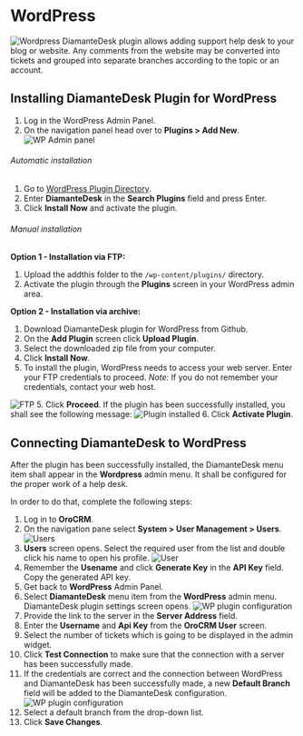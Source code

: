 # WordPress
![Wordpress](img/wordpress_logo.jpg)
DiamanteDesk plugin allows adding support help desk to your blog or website. Any comments from the website may be converted into tickets and grouped into separate branches according to the topic or an account.

## Installing DiamanteDesk Plugin for WordPress

1. Log in the WordPress Admin Panel.
2. On the navigation panel head over to **Plugins > Add New**.
![WP Admin panel](img/WP_admin.png)

###### Automatic installation

1. Go to [WordPress Plugin Directory](https://wordpress.org/plugins/).
1. Enter **DiamanteDesk** in the **Search Plugins** field and press Enter.
1. Click **Install Now** and activate the plugin.

###### Manual installation

**Option 1 - Installation via FTP:**

1. Upload the addthis folder to the `/wp-content/plugins/` directory.
1. Activate the plugin through the **Plugins** screen in your WordPress admin area.

**Option 2 - Installation via archive:**

1. Download DiamanteDesk plugin for WordPress from Github.
2.  On the **Add Plugin** screen click **Upload Plugin**.
2. Select the downloaded zip file from your computer.
3. Click **Install Now**.
4. To install the plugin, WordPress needs to access your web server. Enter your FTP credentials to proceed. 
_Note:_ If you do not remember your credentials, contact your web host.

![FTP](img/FTP.png)
5. Click **Proceed**. If the plugin has been successfully installed, you shall see the following message:
![Plugin installed](img/plugin_success.png)
6. Click **Activate Plugin**.

## Connecting DiamanteDesk to WordPress

After the plugin has been successfully installed, the DiamanteDesk menu item shall appear in the **Wordpress** admin menu. It shall be configured for the proper work of a help desk.

In order to do that, complete the following steps:

1. Log in to **OroCRM**.
2. On the navigation pane select **System > User Management > Users**.
![Users](img/users.png)
3. **Users** screen opens. Select the required user from the list and double click his name to open his profile.
![User](img/API_Oro.png)
4. Remember the **Usename** and click **Generate Key** in the **API Key** field. Copy the generated API key.
5. Get back to **WordPress** Admin Panel.
6. Select **DiamanteDesk** menu item from the **WordPress** admin menu. DiamanteDesk plugin settings screen opens.
![WP plugin configuration](img/WP_plugin_config.png)
7. Provide the link to the server in the **Server Address** field.
8. Enter the **Username** and **Api Key** from the **OroCRM User** screen.
9. Select the number of tickets which is going to be displayed in the admin widget.
10. Click **Test Connection** to make sure that the connection with a server has been successfully made. 
11. If the credentials are correct and the connection between WordPress and DiamanteDesk has been successfully made, a new **Default Branch** field will be added to the DiamanteDesk configuration. 
![WP plugin configuration](img/WP_plugin.png)
12. Select a default branch from the drop-down list.
13. Click **Save Changes**.